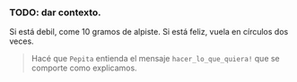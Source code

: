 ### TODO: dar contexto.

Si está debil, come 10 gramos de alpiste.
Si está feliz, vuela en círculos dos veces.

> Hacé que `Pepita` entienda el mensaje `hacer_lo_que_quiera!` que se comporte como explicamos.